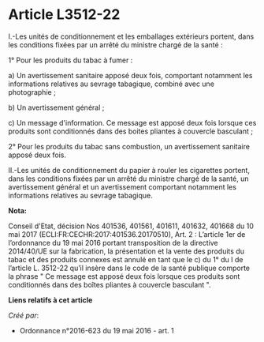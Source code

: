 # Article L3512-22

I.-Les unités de conditionnement et les emballages extérieurs portent, dans les conditions fixées par un arrêté du ministre
chargé de la santé : 

1° Pour les produits du tabac à fumer : 

a) Un avertissement sanitaire apposé deux fois, comportant notamment les informations relatives au sevrage tabagique, combiné
avec une photographie ; 

b) Un avertissement général ; 

c) Un message d'information. Ce message est apposé deux fois lorsque ces produits sont conditionnés dans des boites pliantes
à couvercle basculant ; 

2° Pour les produits du tabac sans combustion, un avertissement sanitaire apposé deux fois. 

II.-Les unités de conditionnement du papier à rouler les cigarettes portent, dans les conditions fixées par un arrêté du
ministre chargé de la santé, un avertissement général et un avertissement comportant notamment les informations relatives au
sevrage tabagique.

**Nota:**

Conseil d'Etat, décision Nos 401536, 401561, 401611, 401632, 401668 du 10 mai 2017 (ECLI:FR:CECHR:2017:401536.20170510), Art.
2 : L’article 1er de l’ordonnance du 19 mai 2016 portant transposition de la directive 2014/40/UE sur la fabrication, la
présentation et la vente des produits du tabac et des produits connexes est annulé en tant que le c) du 1° du I de l’article
L. 3512-22 qu’il insère dans le code de la santé publique comporte la phrase " Ce message est apposé deux fois lorsque ces
produits sont conditionnés dans des boîtes pliantes à couvercle basculant ".

**Liens relatifs à cet article**

_Créé par_:

  - Ordonnance n°2016-623 du 19 mai 2016 - art. 1
